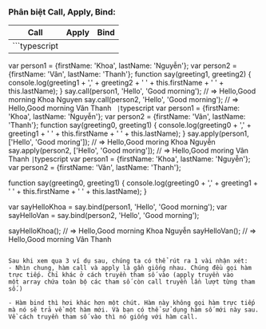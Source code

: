 ### Phân biệt Call, Apply, Bind:

| Call | Apply | Bind |
|-------|-------|-------|
| ```typescript
var person1 = {firstName: 'Khoa', lastName: 'Nguyễn'};
var person2 = {firstName: 'Vân', lastName: 'Thanh'};
function say(greeting1, greeting2) {
 console.log(greeting1 + ',' + greeting2 + ' ' + this.firstName + ' ' + this.lastName);
}
say.call(person1, 'Hello', 'Good morning'); // => Hello,Good morning Khoa Nguyen
say.call(person2, 'Hello', 'Good morning'); // => Hello,Good morning Vân Thanh
``` |```typescript
var person1 = {firstName: 'Khoa', lastName: 'Nguyễn'};
var person2 = {firstName: 'Vân', lastName: 'Thanh'};
function say(greeting0, greeting1) {
 console.log(greeting0 + ',' + greeting1 + ' ' + this.firstName + ' ' + this.lastName);
}
say.apply(person1, ['Hello', 'Good moring']); // => Hello,Good moring Khoa Nguyễn
say.apply(person2, ['Hello', 'Good moring']); // => Hello,Good moring Vân Thanh
 ``` | ```typescript
var person1 = {firstName: 'Khoa', lastName: 'Nguyễn'};
var person2 = {firstName: 'Vân', lastName: 'Thanh'};

function say(greeting0, greeting1) {
 console.log(greeting0 + ',' + greeting1 + ' ' + this.firstName + ' ' + this.lastName);
}

var sayHelloKhoa = say.bind(person1, 'Hello', 'Good morning');
var sayHelloVan = say.bind(person2, 'Hello', 'Good morning');

sayHelloKhoa(); // => Hello,Good morning Khoa Nguyễn
sayHelloVan(); // => Hello,Good morning Vân Thanh
```   |

Sau khi xem qua 3 ví dụ sau, chúng ta có thể rút ra 1 vài nhận xét:
- Nhìn chung, hàm call và apply là gần giống nhau. Chúng đều gọi hàm trực tiếp. Chỉ khác ở cách truyền tham số vào (apply truyền vào một array chứa toàn bộ các tham số còn call truyền lần lượt từng tham số.)

- Hàm bind thì hơi khác hơn một chút. Hàm này không gọi hàm trực tiếp mà nó sẽ trả về một hàm mới. Và bạn có thể sử dụng hàm số mới này sau. Về cách truyền tham số vào thì nó giống với hàm call.
